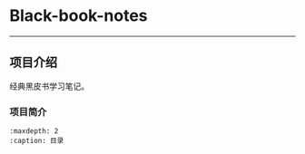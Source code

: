 # Black-book-notes

---

## 项目介绍

经典黑皮书学习笔记。

### 项目简介

```{toctree}
:maxdepth: 2
:caption: 目录
```





